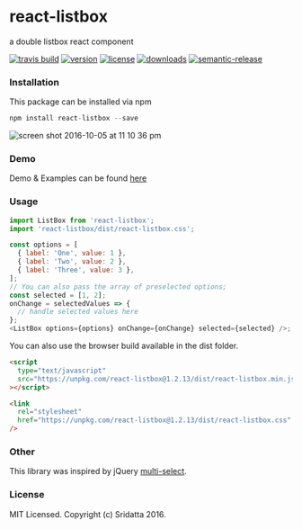 # react-listbox

a double listbox react component

[![travis build](https://img.shields.io/travis/Sridatta19/react-listbox.svg?maxAge=2592000?style=flat-square)](https://travis-ci.org/Sridatta19/react-listbox)
[![version](https://img.shields.io/npm/v/react-listbox.svg?style=flat-square)](http://npm.im/react-listbox)
[![license](https://img.shields.io/github/license/Sridatta19/react-listbox.svg?maxAge=2592000?style=flat-square)](http://opensource.org/licenses/MIT)
[![downloads](https://img.shields.io/npm/dm/react-listbox.svg?style=flat-square)](http://npm-stat.com/charts.html?package=react-listbox&from=2015-08-01)
[![semantic-release](https://img.shields.io/badge/%20%20%F0%9F%93%A6%F0%9F%9A%80-semantic--release-e10079.svg?style=flat-square)](https://github.com/semantic-release/semantic-release)

### Installation

This package can be installed via npm

```javascript
npm install react-listbox --save
```

![screen shot 2016-10-05 at 11 10 36 pm](https://cloud.githubusercontent.com/assets/11784027/19124722/edaa7f78-8b51-11e6-9723-2bb59aa35201.png)

### Demo

Demo & Examples can be found [here](https://sridatta19.github.io/react-listbox/)

### Usage

```javascript
import ListBox from 'react-listbox';
import 'react-listbox/dist/react-listbox.css';

const options = [
  { label: 'One', value: 1 },
  { label: 'Two', value: 2 },
  { label: 'Three', value: 3 },
];
// You can also pass the array of preselected options;
const selected = [1, 2];
onChange = selectedValues => {
  // handle selected values here
};
<ListBox options={options} onChange={onChange} selected={selected} />;
```

You can also use the browser build available in the dist folder.

```html
<script
  type="text/javascript"
  src="https://unpkg.com/react-listbox@1.2.13/dist/react-listbox.min.js"
></script>

<link
  rel="stylesheet"
  href="https://unpkg.com/react-listbox@1.2.13/dist/react-listbox.css"
/>
```

### Other

This library was inspired by jQuery [multi-select](https://github.com/lou/multi-select/).

### License

MIT Licensed. Copyright (c) Sridatta 2016.
